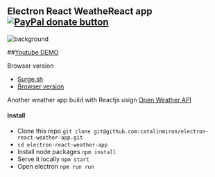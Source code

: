 Electron React WeatheReact app <span class="badge-paypal"><a href="https://www.paypal.com/cgi-bin/webscr?cmd=_donations&business=mironcatalin%40gmail%2ecom&lc=RO&item_name=React%20Weather%20app&item_number=13&currency_code=USD&bn=PP%2dDonationsBF%3abtn_donateCC_LG%2egif%3aNonHosted" title="Donate to this project using Paypal"><img src="https://img.shields.io/badge/paypal-donate-green.svg" alt="PayPal donate button" /></a></span>
-----
![background](https://cloud.githubusercontent.com/assets/2805320/17155344/60b692e2-538d-11e6-8f32-8f7132b9cecd.png)

##[Youtube DEMO](https://www.youtube.com/watch?v=FAZLX_5hS2s)


Browser version

- [Surge.sh](http://weather.surge.sh/)
- [Browser version](http://catalinmiron.github.io/weathereact/)

Another weather app build with Reactjs usign [Open Weather API](http://openweathermap.org/api)


#### Install

- Clone this repo `git clone git@github.com:catalinmiron/electron-react-weather-app.git`
- `cd electron-react-weather-app`
- Install node packages `npm install`
- Serve it locally `npm start`
- Open electron `npm run run`
